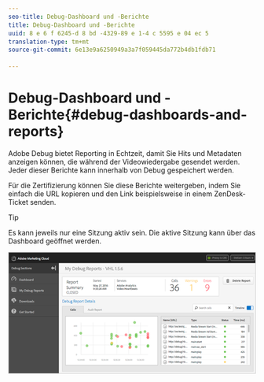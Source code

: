 ```yaml
---
seo-title: Debug-Dashboard und -Berichte
title: Debug-Dashboard und -Berichte
uuid: 8 e 6 f 6245-d 8 bd -4329-89 e 1-4 c 5595 e 04 ec 5
translation-type: tm+mt
source-git-commit: 6e13e9a6250949a3a7f059445da772b4db1fdb71

---
```



# Debug-Dashboard und -Berichte{#debug-dashboards-and-reports}

Adobe Debug bietet Reporting in Echtzeit, damit Sie Hits und Metadaten anzeigen können, die während der Videowiedergabe gesendet werden. Jeder dieser Berichte kann innerhalb von Debug gespeichert werden.

Für die Zertifizierung können Sie diese Berichte weitergeben, indem Sie einfach die URL kopieren und den Link beispielsweise in einem ZenDesk-Ticket senden.

>[!TIP]
>
>Es kann jeweils nur eine Sitzung aktiv sein. Die aktive Sitzung kann über das Dashboard geöffnet werden.

![](assets/debug-dashboard.png)

